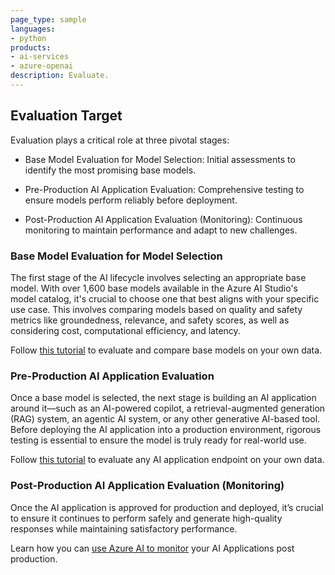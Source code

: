 ```yaml
---
page_type: sample
languages:
- python
products:
- ai-services
- azure-openai
description: Evaluate.
---
```


## Evaluation Target

Evaluation plays a critical role at three pivotal stages:  

* Base Model Evaluation for Model Selection: Initial assessments to identify the most promising base models. 

* Pre-Production AI Application Evaluation: Comprehensive testing to ensure models perform reliably before deployment. 

* Post-Production AI Application Evaluation (Monitoring): Continuous monitoring to maintain performance and adapt to new challenges. 


### Base Model Evaluation for Model Selection 

The first stage of the AI lifecycle involves selecting an appropriate base model. With over 1,600 base models available in the Azure AI Studio's model catalog, it's crucial to choose one that best aligns with your specific use case. This involves comparing models based on quality and safety metrics like groundedness, relevance, and safety scores, as well as considering cost, computational efficiency, and latency. 

Follow [this tutorial](Evaluate_Base_Model_Endpoint\Evaluate_Base_Model_Endpoint.ipynb) to evaluate and compare base models on your own data.

### Pre-Production AI Application Evaluation 

Once a base model is selected, the next stage is building an AI application around it—such as an AI-powered copilot, a retrieval-augmented generation (RAG) system, an agentic AI system, or any other generative AI-based tool. Before deploying the AI application into a production environment, rigorous testing is essential to ensure the model is truly ready for real-world use.  

Follow [this tutorial](Evaluate_App_Endpoint\Evaluate_App_Endpoint.ipynb) to evaluate any AI application endpoint on your own data.

### Post-Production AI Application Evaluation (Monitoring) 

Once the AI application is approved for production and deployed, it’s crucial to ensure it continues to perform safely and generate high-quality responses while maintaining satisfactory performance. 

Learn how you can [use Azure AI to monitor](aka.ms/azureaimonitoring) your AI Applications post production.

